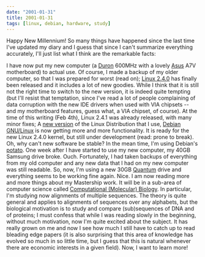 ```yaml
---
date: "2001-01-31"
title: 2001-01-31
tags: [linux, debian, hardware, study]
---
```

Happy New Millennium! So many things have happened since the last
time I've updated my diary and I guess that since I can't summarize
everything accurately, I'll just list what I think are the
remarkable facts:

I have now put my new computer (a [Duron](http://www.amd.com)
600MHz with a lovely [Asus](http://www.asus.com) A7V motherboard)
to actual use. Of course, I made a backup of my older computer, so
that I was prepared for worst (read on);
[Linux 2.4.0](http://www.kernel.org) has finally been released and
it includes a lot of new goodies. While I think that it is still
not the right time to switch to the new version, it is indeed quite
tempting (but I'll resist that temptation, since I've read a lot of
people complaining of data corruption with the new IDE drivers when
used with VIA chipsets -- and my motherboard features, guess what,
a VIA chipset, of course).
At the time of this writing (Feb 4th), Linux 2.4.1 was already
released, with many minor fixes;
A [new version](http://www.debian.org/releases/testing) of the
Linux Distribution that I use,
[Debian GNU/Linux](http://www.debian.org) is now getting more and
more functionality. It is ready for the new Linux 2.4.0 kernel, but
still under development (read: prone to break). Oh, why can't new
software be stable? In the mean time, I'm using Debian's
[potato](http://www.debian.org/releases/potato).
One week after I have started to use my new computer, my 40GB
Samsung drive broke. Ouch. Fortunately, I had taken backups of
everything from my old computer and any new data that I had on my
new computer was still readable. So, now, I'm using a new 30GB
[Quantum](http://www.quantum.com) drive and everything seems to be
working fine again. Nice.
I am now reading more and more things about my Mastership work. It
will be in a sub-area of computer science called
[Computational (Molecular) Biology](../compbio/index.html). In
particular, I'm studying now alignments of multiple sequences. The
theory is quite general and applies to alignments of sequences over
any alphabets, but the biological motivation is to study and
compare (sub)sequences of DNA and of proteins;
I must confess that while I was reading slowly in the beginning,
without much motivation, now I'm quite excited about the subject.
It has really grown on me and now I see how much I still have to
catch up to read bleading edge papers (it is also surprising that
this area of knowledge has evolved so much in so little time, but I
guess that this is natural whenever there are economic interests in
a given field). Now, I want to learn more!

